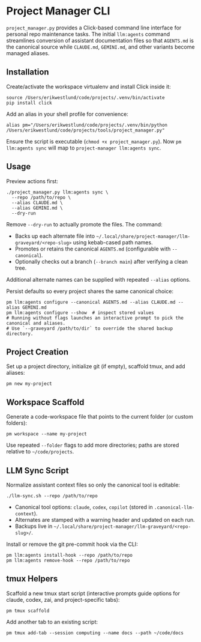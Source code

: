 # Project Manager CLI

`project_manager.py` provides a Click-based command line interface for personal
repo maintenance tasks. The initial `llm:agents` command streamlines conversion
of assistant documentation files so that `AGENTS.md` is the canonical source
while `CLAUDE.md`, `GEMINI.md`, and other variants become managed aliases.

## Installation

Create/activate the workspace virtualenv and install Click inside it:

```
source /Users/erikwestlund/code/projects/.venv/bin/activate
pip install click
```

Add an alias in your shell profile for convenience:

```
alias pm="/Users/erikwestlund/code/projects/.venv/bin/python /Users/erikwestlund/code/projects/tools/project_manager.py"
```

Ensure the script is executable (`chmod +x project_manager.py`). Now `pm
llm:agents sync` will map to `project-manager llm:agents sync`.

## Usage

Preview actions first:

```
./project_manager.py llm:agents sync \
  --repo /path/to/repo \
  --alias CLAUDE.md \
  --alias GEMINI.md \
  --dry-run
```

Remove `--dry-run` to actually promote the files. The command:

- Backs up each alternate file into `~/.local/share/project-manager/llm-graveyard/<repo-slug>`
  using kebab-cased path names.
- Promotes or retains the canonical `AGENTS.md` (configurable with `--canonical`).
- Optionally checks out a branch (`--branch main`) after verifying a clean tree.

Additional alternate names can be supplied with repeated `--alias` options.

Persist defaults so every project shares the same canonical choice:

```
pm llm:agents configure --canonical AGENTS.md --alias CLAUDE.md --alias GEMINI.md
pm llm:agents configure --show  # inspect stored values
# Running without flags launches an interactive prompt to pick the canonical and aliases.
# Use `--graveyard /path/to/dir` to override the shared backup directory.
```

## Project Creation

Set up a project directory, initialize git (if empty), scaffold tmux, and add
aliases:

```
pm new my-project
```

## Workspace Scaffold

Generate a code-workspace file that points to the current folder (or custom folders):

```
pm workspace --name my-project
```

Use repeated `--folder` flags to add more directories; paths are stored relative to `~/code/projects`.

## LLM Sync Script

Normalize assistant context files so only the canonical tool is editable:

```
./llm-sync.sh --repo /path/to/repo
```

- Canonical tool options: `claude`, `codex`, `copilot` (stored in `.canonical-llm-context`).
- Alternates are stamped with a warning header and updated on each run.
- Backups live in `~/.local/share/project-manager/llm-graveyard/<repo-slug>/`.

Install or remove the git pre-commit hook via the CLI:

```
pm llm:agents install-hook --repo /path/to/repo
pm llm:agents remove-hook --repo /path/to/repo
```

## tmux Helpers

Scaffold a new tmux start script (interactive prompts guide options for claude,
codex, zai, and project-specific tabs):

```
pm tmux scaffold
```

Add another tab to an existing script:

```
pm tmux add-tab --session computing --name docs --path ~/code/docs
```
